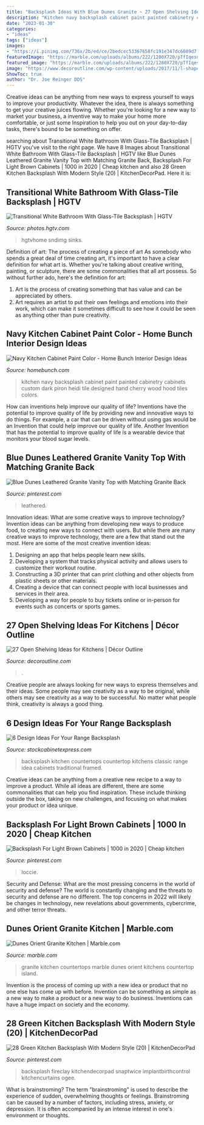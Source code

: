 ```yaml
---
title: "Backsplash Ideas With Blue Dunes Granite ~ 27 Open Shelving Ideas For Kitchens"
description: "Kitchen navy backsplash cabinet paint painted cabinetry cabinets custom dark piron heidi tile designed hand cherry wood hood tiles colors"
date: "2023-01-30"
categories:
- "ideas"
tags: ["ideas"]
images:
- "https://i.pinimg.com/736x/2b/ed/ce/2bedcec53367650fc191e347dc6089d7.jpg"
featuredImage: "https://marble.com/uploads/albums/222/1280X720/pTfIqesuZXb88gfhatIl.jpg"
featured_image: "https://marble.com/uploads/albums/222/1280X720/pTfIqesuZXb88gfhatIl.jpg"
image: "https://www.decoroutline.com/wp-content/uploads/2017/11/l-shaped-open-shelf-with-colored-glassware-and-multi-toned-porcelain-tile-backsplash-with-marble-countertop-with-porcelain-farmhouse-sink-and-white-base-cabinets-with-satin-nickel-cup-pulls-with-jute-area-rug.jpg"
ShowToc: true
author: "Dr. Joe Reinger DDS"
---
```



Creative ideas can be anything from new ways to express yourself to ways to improve your productivity. Whatever the idea, there is always something to get your creative juices flowing. Whether you're looking for a new way to market your business, a inventive way to make your home more comfortable, or just some Inspiration to help you out on your day-to-day tasks, there's bound to be something on offer.

	

		
searching about Transitional White Bathroom With Glass-Tile Backsplash | HGTV you've visit to the right page. We have 8 Images about Transitional White Bathroom With Glass-Tile Backsplash | HGTV like Blue Dunes Leathered Granite Vanity Top with Matching Granite Back, Backsplash For Light Brown Cabinets | 1000 in 2020 | Cheap kitchen and also 28 Green Kitchen Backsplash With Modern Style (20) | KitchenDecorPad. Here it is:
		
    
## Transitional White Bathroom With Glass-Tile Backsplash | HGTV

<img loading=lazy src="https://hgtvhome.sndimg.com/content/dam/images/hgtv/fullset/2013/12/2/0/DP_Heather-Guss-white-traditional-bath-glass-tile_v.jpg.rend.hgtvcom.616.822.suffix/1400983238152.jpeg" onerror="this.onerror=null;this.src='https://tse3.mm.bing.net/th?id=OIP.oE9gYsOXc1Z3diAGLUIxAwHaJ4&amp;pid=15.1';" alt="Transitional White Bathroom With Glass-Tile Backsplash | HGTV">

_Source: photos.hgtv.com_

>hgtvhome sndimg sinks. 

	

Definition of art: The process of creating a piece of art
As somebody who spends a great deal of time creating art, it's important to have a clear definition for what art is. Whether you're talking about creative writing, painting, or sculpture, there are some commonalities that all art possess. So without further ado, here's the definition for art: 
1. Art is the process of creating something that has value and can be appreciated by others.
2. Art requires an artist to put their own feelings and emotions into their work, which can make it sometimes difficult to see how it could be seen as anything other than pure creativity.

    
## Navy Kitchen Cabinet Paint Color - Home Bunch Interior Design Ideas

<img loading=lazy src="http://www.homebunch.com/wp-content/uploads/Kitchen-Hood.-Kitchen-Range-Hood.-.jpg" onerror="this.onerror=null;this.src='https://tse2.mm.bing.net/th?id=OIP.Rj6BPah6TXOC1gpdCl2xtQHaLI&amp;pid=15.1';" alt="Navy Kitchen Cabinet Paint Color - Home Bunch Interior Design Ideas">

_Source: homebunch.com_

>kitchen navy backsplash cabinet paint painted cabinetry cabinets custom dark piron heidi tile designed hand cherry wood hood tiles colors. 

	

How can inventions help improve our quality of life?
Inventions have the potential to improve quality of life by providing new and innovative ways to do things. For example, a car that can be driven without using gas would be an Invention that could help improve our quality of life. Another Invention that has the potential to improve quality of life is a wearable device that monitors your blood sugar levels.

    
## Blue Dunes Leathered Granite Vanity Top With Matching Granite Back

<img loading=lazy src="https://i.pinimg.com/736x/7c/b5/e0/7cb5e0c4d8eac0d66cfb96401db84d25.jpg" onerror="this.onerror=null;this.src='https://tse4.mm.bing.net/th?id=OIP.Dqv4UPfPI-W6cfItLtuNOQHaFj&amp;pid=15.1';" alt="Blue Dunes Leathered Granite Vanity Top with Matching Granite Back">

_Source: pinterest.com_

>leathered. 

	

Innovation ideas: What are some creative ways to improve technology?
Invention ideas can be anything from developing new ways to produce food, to creating new ways to connect with users. But while there are many creative ways to improve technology, there are a few that stand out the most. Here are some of the most creative invention ideas:
1. Designing an app that helps people learn new skills.
2. Developing a system that tracks physical activity and allows users to customize their workout routine.
3. Constructing a 3D printer that can print clothing and other objects from plastic sheets or other materials.
4. Creating a device that can connect people with local businesses and services in their area.
5. Developing a way for people to buy tickets online or in-person for events such as concerts or sports games.

    
## 27 Open Shelving Ideas For Kitchens | Décor Outline

<img loading=lazy src="https://www.decoroutline.com/wp-content/uploads/2017/11/l-shaped-open-shelf-with-colored-glassware-and-multi-toned-porcelain-tile-backsplash-with-marble-countertop-with-porcelain-farmhouse-sink-and-white-base-cabinets-with-satin-nickel-cup-pulls-with-jute-area-rug.jpg" onerror="this.onerror=null;this.src='https://tse4.mm.bing.net/th?id=OIP.-_ULBlJvpF0ltKvSBjHreAHaLH&amp;pid=15.1';" alt="27 Open Shelving Ideas for Kitchens | Décor Outline">

_Source: decoroutline.com_

>. 

	

Creative people are always looking for new ways to express themselves and their ideas. Some people may see creativity as a way to be original, while others may see creativity as a way to be successful. No matter what people think, creativity is always a good thing.

    
## 6 Design Ideas For Your Range Backsplash

<img loading=lazy src="http://www.stockcabinetexpress.com/blog/wp-content/uploads/2017/02/countertops-idea-redecorating-kitchens-classic-blue-and-white-kitchen-design-with-black-countertop-and-artistic-backsplash-a-collection-of-14-blue-kitchen-design-ideas.jpg" onerror="this.onerror=null;this.src='https://tse1.mm.bing.net/th?id=OIP.BWB9oPOIpqLnmEjoJ8vaowHaHa&amp;pid=15.1';" alt="6 Design Ideas For Your Range Backsplash">

_Source: stockcabinetexpress.com_

>backsplash kitchen countertops countertop kitchens classic range idea cabinets traditional framed. 

	

Creative ideas can be anything from a creative new recipe to a way to improve a product. While all ideas are different, there are some commonalities that can help you find inspiration. These include thinking outside the box, taking on new challenges, and focusing on what makes your product or idea unique.

    
## Backsplash For Light Brown Cabinets | 1000 In 2020 | Cheap Kitchen

<img loading=lazy src="https://i.pinimg.com/736x/2b/ed/ce/2bedcec53367650fc191e347dc6089d7.jpg" onerror="this.onerror=null;this.src='https://tse3.mm.bing.net/th?id=OIP.buvU5R_N_U7x5vU6x1MNkAHaFj&amp;pid=15.1';" alt="Backsplash For Light Brown Cabinets | 1000 in 2020 | Cheap kitchen">

_Source: pinterest.com_

>loccie. 

	

Security and Defense: What are the most pressing concerns in the world of security and defense?
The world is constantly changing and the threats to security and defense are no different. The top concerns in 2022 will likely be changes in technology, new revelations about governments, cybercrime, and other terror threats.

    
## Dunes Orient Granite Kitchen | Marble.com

<img loading=lazy src="https://marble.com/uploads/albums/222/1280X720/pTfIqesuZXb88gfhatIl.jpg" onerror="this.onerror=null;this.src='https://tse2.mm.bing.net/th?id=OIP.CVzS-GxsGT6j_qLmE0CcxwHaEK&amp;pid=15.1';" alt="Dunes Orient Granite Kitchen | Marble.com">

_Source: marble.com_

>granite kitchen countertops marble dunes orient kitchens countertop island. 

	

Invention is the process of coming up with a new idea or product that no one else has come up with before. Invention can be something as simple as a new way to make a product or a new way to do business. Inventions can have a huge impact on society and the economy.

    
## 28 Green Kitchen Backsplash With Modern Style (20) | KitchenDecorPad

<img loading=lazy src="https://i.pinimg.com/736x/de/ef/fd/deeffdd4f8d11d570c969a86f814291b.jpg" onerror="this.onerror=null;this.src='https://tse1.mm.bing.net/th?id=OIP.i8_uJPeIKxXyG37YGRhI4wHaHa&amp;pid=15.1';" alt="28 Green Kitchen Backsplash With Modern Style (20) | KitchenDecorPad">

_Source: pinterest.com_

>backsplash fireclay kitchendecorpad snaptwice implantbirthcontrol kitchencurtains ogee. 

	

What is brainstroming?
The term "brainstroming" is used to describe the experience of sudden, overwhelming thoughts or feelings. Brainstroming can be caused by a number of factors, including stress, anxiety, or depression. It is often accompanied by an intense interest in one's environment or thoughts.

